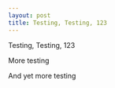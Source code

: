 ```yaml
---
layout: post
title: Testing, Testing, 123
---
```


Testing, Testing, 123

More testing

And yet more testing
